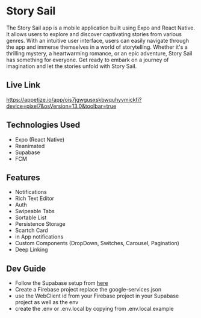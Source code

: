 # Story Sail

The Story Sail app is a mobile application built using Expo and React Native. It allows users to explore and discover captivating stories from various genres. With an intuitive user interface, users can easily navigate through the app and immerse themselves in a world of storytelling. Whether it's a thrilling mystery, a heartwarming romance, or an epic adventure, Story Sail has something for everyone. Get ready to embark on a journey of imagination and let the stories unfold with Story Sail.

## Live Link

https://appetize.io/app/ois7jgwgusxskbwquhyvmickfi?device=pixel7&osVersion=13.0&toolbar=true


## Technologies Used
* Expo (React Native)
* Reanimated
* Supabase
* FCM

## Features
* Notifications
* Rich Text Editor
* Auth
* Swipeable Tabs
* Sortable List
* Persistence Storage
* Scartch Card
* in App notifications
* Custom Components (DropDown, Switches, Carousel, Pagination)
* Deep Linking

## Dev Guide
* Follow the Supabase setup from [here](https://github.com/supabase/supabase/tree/master/examples/user-management/expo-push-notifications#readme)
* Create a Firebase project replace the google-services.json
* use the WebClient id from your Firebase project in your Supabase project as well as the env
* create the .env or .env.local by copying from .env.local.example
